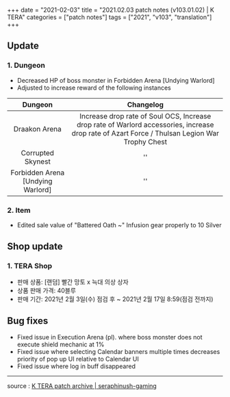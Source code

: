 +++
date = "2021-02-03"
title = "2021.02.03 patch notes (v103.01.02) | K TERA"
categories = ["patch notes"]
tags = ["2021", "v103", "translation"]
+++

## Update

### 1. Dungeon
- Decreased HP of boss monster in Forbidden Arena [Undying Warlord]
- Adjusted to increase reward of the following instances

| Dungeon | Changelog |
| :-: | :-: |
| Draakon Arena | Increase drop rate of Soul OCS, Increase drop rate of Warlord accessories, increase drop rate of Azart Force / Thulsan Legion War Trophy Chest |
| Corrupted Skynest |''|
| Forbidden Arena [Undying Warlord] |''|

### 2. Item
- Edited sale value of "Battered Oath ~" Infusion gear properly to 10 Silver

## Shop update

### 1. TERA Shop
- 판매 상품: [랜덤] 빨간 망토 x 늑대 의상 상자
- 상품 판매 가격: 40블루
- 판매 기간: 2021년 2월 3일(수) 점검 후 ~ 2021년 2월 17일 8:59(점검 전까지)

## Bug fixes
- Fixed issue in Execution Arena (pl). where boss monster does not execute shield mechanic at 1%
- Fixed issue where selecting Calendar banners multiple times decreases priority of pop up UI relative to Calendar UI
- Fixed issue where log in buff disappeared

----

source : [K TERA patch archive | seraphinush-gaming](ko/patch/raw/2020/v103-01-02)
